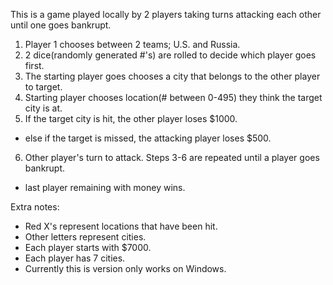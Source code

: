 This is a game played locally by 2 players taking turns attacking each other until one goes bankrupt.

1. Player 1 chooses between 2 teams; U.S. and Russia.
2. 2 dice(randomly generated #'s) are rolled to decide which player goes first.
3. The starting player goes chooses a city that belongs to the other player to target.
4. Starting player chooses location(# between 0-495) they think the target city is at.
5. If the target city is hit, the other player loses $1000.
  - else if the target is missed, the attacking player loses $500.
6. Other player's turn to attack. Steps 3-6 are repeated until a player goes bankrupt.
  - last player remaining with money wins.

Extra notes:
  - Red X's represent locations that have been hit.
  - Other letters represent cities.
  - Each player starts with $7000.
  - Each player has 7 cities.
  - Currently this is version only works on Windows.
